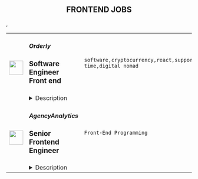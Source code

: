 <div align="center"><h2>FRONTEND JOBS</h2></div><table><tr>
                <td width="100" height="100" rowspan="2">
                    <img src="https://remoteok.com/assets/img/jobs/9973ac75e2a1a0cb4a3e725940bd55d31670483746.peg" width="38px" height="auto">
                </td>
                <td width="300">
                    <h5>Orderly</h5>
                    <h3>Software Engineer Front end</h3>
                </td>
                <td width="300">
                    <code>software,cryptocurrency,react,support,developer,ui,web,financial,video,management,reliability,engineer,backend,full-time,digital nomad</code>
                </td>
                <td width="200">
                <text>3 days ago</text>
                </td>
                <td width="100" rowspan="2">
                <a href="https://remoteOK.com/remote-jobs/remote-software-engineer-front-end-orderly-160880" align="right" target="_blank">Apply</a>
                </td>
            </tr>
            <tr>
                <td colspan="3">
                <details><summary>Description</summary>
                <h2 style="text-align:center;"><strong>Work with the best</strong></h2>
<p>Orderly Network is a permissionless, decentralized exchange protocol and modular ecosystem built on top of NEAR. It uses an on-chain orderbook to provide a platform complete with a risk engine, matching engine, and shared asset pools for Dapps to build on top of. Dapps built on the Orderly Network will allow for financial instruments such as; Spot Trading, Margin Trading, Perpetual Swaps and Lending & Borrowing.</p>
<p>Whilst a fully independent team operates at Orderly Network, we were incubated by NEAR and WOO Network - Industry heavyweights in their respective fields. Thanks to both the guidance and expertise Orderly Network will offer market-leading execution with low latency and minimal fees with a combination of orderbook efficiency alongside on-chain settlement. We will become the go-to network for ecosystem partners to come and build upon.</p>
<div>Â </div>
<h2 style="text-align:center;"><strong>A Glimpse into Your Future at Orderly Network</strong></h2>
<ul>
<li>
<span style="text-decoration:underline;"><em>What will you be working on?</em></span>
<ul>
<li>Develop web products that support digital asset trading.</li>
<li>Participate in building up innovative tools to enrich the ecosystem of our products.</li>
<li>Optimize the process of development, performance and user experience continuously.</li>
</ul>
</li>
<li>
<span style="text-decoration:underline;"><em>Who will you be working with?</em></span>
<ul>
<li>Maintain close collaboration with UI designer, product manager, and backend team to produce products of high quality.</li>
</ul>
</li>
<li>
<span style="text-decoration:underline;"><em>What challenges will you face?</em></span>
<ul>
<li class="p1">We're looking for a React Developer who has been involved in blockchain projects. This is a full-time remote position (possibility to work remotely as fully as partially). We are seeking a determined and creative developer who is passionate about changing the world through technology, someone who will join a team responsible for implementation of various solutions in the Blockchain and Dapp domains where reliability and efficiency of software is crucial.</li>
<li class="p1">Fast-paced working environment.</li>
<li>Learning ability and communication skills.</li>
<li>Self-management ability and a team working with people from different countries.</li>
</ul>
</li>
<li>
<span style="text-decoration:underline;"><em>What tech stacks/skills will you be using?</em></span>
<ul>
<li>React architecture - frequently</li>
<li>JavaScript, CSS, HTML, ES6, ESNext - frequently</li>
<li>Performance-optimizing - frequently</li>
</ul>
</li>
</ul>
<h2 style="text-align:center;"><strong>Interested in Learning More?</strong></h2>
<ul>
<li>Our hiring process begins by meeting with our People Team, who help facilitate the process of placing you in your new role. You can expect to share your experience and ideas in online video interviews with our hiring team, made up of management and potential new colleagues.</li>
<li>If you have experience in developing trading systems or financial-related products is aÂ plus.</li>
<li>You can prepare for this interview by mentally organizing your strategies and opinions on topics such as Web3, cryptocurrency trading platforms, and your vision of how to succeed.Â </li>
<li>Share this! Donât be afraid of friends or co-workers stealing this job! If you are amazing and smart we will find a place for you. Check out our <a href="https://boards.greenhouse.io/orderlynetwork/jobs/5170520003" rel="noopener noreferrer nofollow">External Referral Incentives Program</a> as well.Â </li>
</ul><br/><br/>Please mention the word **RELISH** and tag RMzQuMjI4LjgxLjIz when applying to show you read the job post completely (#RMzQuMjI4LjgxLjIz). This is a beta feature to avoid spam applicants. Companies can search these words to find applicants that read this and see they're human.
                </details>
                </td>
            </tr>,<tr>
                <td width="100" height="100" rowspan="2">
                    <img src="https://weworkremotely.com/assets/IsotypeV2-1ebe3dd57673f3e8d02b7490bc0faaef55d6a95d3a4aaf17298bd3ed503ae7fe.svg" width="38px" height="auto">
                </td>
                <td width="300">
                    <h5>AgencyAnalytics</h5>
                    <h3> Senior Frontend Engineer</h3>
                </td>
                <td width="300">
                    <code>Front-End Programming</code>
                </td>
                <td width="200">
                <text>340 days ago</text>
                </td>
                <td width="100" rowspan="2">
                <a href="https://weworkremotely.com/remote-jobs/agencyanalytics-senior-frontend-engineer" align="right" target="_blank">Apply</a>
                </td>
            </tr>
            <tr>
                <td colspan="3">
                <details><summary>Description</summary>
                

<p>
  <strong>Headquarters:</strong> Toronto, Canada
    <br /><strong>URL:</strong> <a href="https://agencyanalytics.com">https://agencyanalytics.com</a>
</p>

<div>We’re seeking a Senior Frontend Engineer to work in one of our product-driven teams, focused on building features that help our customers grow their business.<br><br>We work efficiently and iteratively to ensure our products are modern, easy to use and ultimately make our users happy. More importantly, we're looking for people to build a team of collaborative, supportive and high-skilled engineers that take our user's experience to the next level. You'll work with React, JavaScript and TypeScript to create new features, iterate on existing features and build a cohesive experience to our users. You'll have the opportunity work on a wide range of projects including greenfield features, experimental UX/UI improvements, paying down technical debt, improving existing features and everything in between.<br><br>
</div><div>
<br><strong>What You'll Work With</strong><br><br>
</div><ul>
<li>Typescript &amp; JavaScript utilizing ES2020+ standards</li>
<li>React ecosystem with Webpack, NPM and UI Router</li>
<li>Frontend mono-repo service architecture</li>
<li>Service-based API with query interface</li>
<li>CSS Modules and an in-house tailored Component Library</li>
<li>Non-blocking CI/CD tooling with on-demand staging for every PR</li>
<li>Automated testing via Jest &amp; Cypress, formatting with EsLint &amp; Prettier</li>
</ul><div>
<br><strong>What You'll Do</strong><br><br>
</div><ul>
<li>Your time will be divided between new features, UI/UX improvements, repaying technical debt, and improving existing features</li>
<li>You'll prioritize and work on multiple projects from start to finish, balancing quality, stability and project delivery</li>
<li>You'll review your teammates' work, help set high standards, and look for ways to improve the overall quality of our codebase</li>
<li>You'll work within your team to achieve technical excellence by taking a collaborative approach to architecture, technical patterns, and complex problems</li>
<li>Work-life balance is a priority at AgencyAnalytics, so you'll have the flexibility to work the way that suits you best</li>
</ul><div><br></div><div>
<strong>Job requirements<br></strong><br>
</div><ul>
<li>You have 5+ years of professional experience in the modern JavaScript ecosystem</li>
<li>You have professional experience working in a cross-functional team of 5+ members</li>
<li>You have the ability to communicate effectively with other engineers, while building trust, credibility, and mutual success with your peers</li>
<li>You have a strong understanding of the challenges of working in engineering and delivering products in a remote work environment</li>
<li>You have the drive to stay current with technological changes and set a high standard for yourself</li>
<li>You have a strong sense for UI quality and a good understanding of user behavior</li>
<li>You proactively take on a challenge and help the team solve problems from start to finish</li>
</ul><div>
<br><strong>What we offer</strong><br><br>
</div><ul>
<li>Fully remote workplace</li>
<li>Flexible working hours</li>
<li>4 weeks paid vacation</li>
<li>Unlimited paid sick days</li>
<li>Quarterly profit sharing</li>
<li>Parental &amp; Maternity leave top-ups</li>
<li>Extended health benefits</li>
<li>Health spend account</li>
<li>Equipment credit</li>
<li>Fitness/Education credit</li>
<li>Internet reimbursement</li>
<li>Training and certification reimbursement\</li>
<li>Travel reimbursement for company events</li>
</ul><div>
<br><strong>Our Application Process</strong><br><br>
</div><ul>
<li>Complete a self-assessment (5 - 10 minutes) </li>
<li>Non-technical introduction interview (15 - 30 minutes) </li>
<li>Take-home engineering challenge </li>
<li>Interview with the Hiring Committee (30 - 45 minutes) </li>
<li>Offer extended to successful applicants</li>
</ul>

<p><strong>To apply:</strong> <a href="https://weworkremotely.com/remote-jobs/agencyanalytics-senior-frontend-engineer">https://weworkremotely.com/remote-jobs/agencyanalytics-senior-frontend-engineer</a></p>

                </details>
                </td>
            </tr>,<tr>
                <td width="100" height="100" rowspan="2">
                    <img src="https://pbs.twimg.com/profile_images/1445184469132926979/udMW3mSs_400x400.jpg" width="38px" height="auto">
                </td>
                <td width="300">
                    <h5>Slab</h5>
                    <h3>Frontend Engineer</h3>
                </td>
                <td width="300">
                    <code></code>
                </td>
                <td width="200">
                <text>0 days ago</text>
                </td>
                <td width="100" rowspan="2">
                <a href="https://jobs.lever.co/slab/287fe35f-9e9d-4d5a-a2d5-d1d7fc67c347" align="right" target="_blank">Apply</a>
                </td>
            </tr>
            <tr>
                <td colspan="3">
                <details><summary>Description</summary>
                <div class="section page-centered"><div><b style="font-size: 18px">About: </b></div><div><br></div><div>At&nbsp;<a href="https://slab.com/" class="postings-link">Slab</a>, we believe that knowledge is the foundation of any organization's success. When a team's collective knowledge is accessible, that team's potential is limitless. That's why we're making the workplace a source of learning and purpose through knowledge-sharing. Our product helps teams easily create, organize, and discover knowledge across the entire company, from non-technical to tech-savvy. Thousands of customers rely on Slab across their entire workforces, including Asana, Benchling, and Fivetran.</div><div><br></div><div>As a small product-focused company, you'll join a team of experienced engineers, working on shipping features that delight users, fixing issues that get in their way while keeping our codebase, infrastructure, and tooling modern and well-maintained. We are globally distributed, with processes that minimize meetings and overhead, letting makers build on the maker's schedule.</div></div><div class="section page-centered"><div><h3>Technologies we use</h3><ul class="posting-requirements plain-list"><ul><li>React + TypeScript + Sass</li><li>GraphQL + Apollo + Absinthe</li><li>Elixir + Phoenix</li><li>Postgres + Redis</li><li>Docker + Kubernetes</li><li>Google Cloud Platform </li></ul></ul></div></div><div class="section page-centered"><div><h3>Sound like you? </h3><ul class="posting-requirements plain-list"><ul><li>You have a strong technical background, with experience solving complex engineering challenges</li><li>You love delighting users with great product experiences and resolving issues that get in their way</li><li>You're curious to learn and demonstrate the ability to do so very quickly</li><li>You communicate with clearly and concisely, whether with teammates or users</li><li>You are self-motivated and possess a strong work ethic</li><li>You are passionate about knowledge-sharing and identify with Slab's mission and values</li></ul></ul></div></div><div class="section page-centered"><div><h3>What we value:</h3><ul class="posting-requirements plain-list"><ul><li><b>Stay lean</b>&nbsp;- We strive for the greatest possible impact with the fewest number of employees. We empower our teammates with the most leveraged tools and efficient processes.</li><li><b>Default to open</b>&nbsp;- We encourage and nurture open exchanges of knowledge and ideas — while acting with respect and regard for each other.</li><li><b>Think rigorously</b>&nbsp;- We act and execute after careful thought and examination of known information, while acknowledging the risks we accept in its absence.</li><li><b>Say no</b>&nbsp;- We aim to deliver exceptionally high value in a small set of focus areas. We willingly abstain from good ideas to give only the most promising paths the attention they deserve.</li><li><b>The best prevails</b>&nbsp;- Whether an idea or an individual, the best will rise to the top at Slab. Ideas we pursue can come from anywhere, and individuals gain responsibilities due to outperformance.</li><li><b>Global optimization</b>&nbsp;- We believe that our mission — to make the workplace a source of learning and purpose — is the ultimate priority, above any single project, team, or individual.</li></ul></ul></div></div><div class="section page-centered"><div><h3>Benefits:</h3><ul class="posting-requirements plain-list"><ul><li>Full health insurance (USA) or stipend (International)</li><li>Wellness &amp; remote work stipends</li><li>$5k workspace setup, renewed biannually</li><li>7-year options exercise window</li></ul></ul></div></div><!--[2022-11-28] [GOLD-2535] Remove payTransparencyV1 when feature flag is fully removed--><div class="section page-centered"><div><i>Slab is an equal opportunity employer. We welcome people of diverse backgrounds, experiences, and perspectives.</i></div></div><div class="section page-centered last-section-apply" data-qa="btn-apply-bottom"><a class="postings-btn template-btn-submit hex-color" href="https://jobs.lever.co/slab/287fe35f-9e9d-4d5a-a2d5-d1d7fc67c347/apply">Apply for this job</a></div>
                </details>
                </td>
            </tr></table>